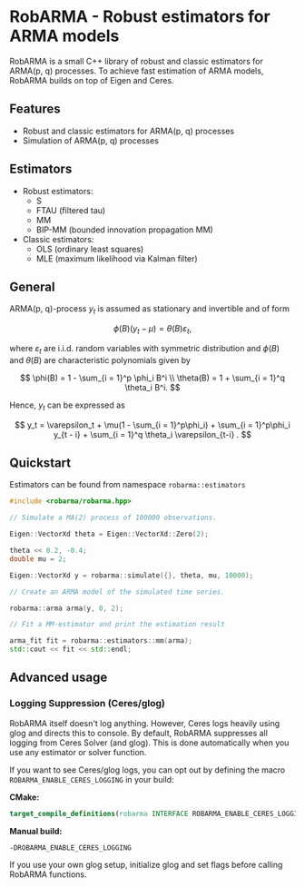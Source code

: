 # RobARMA - Robust estimators for ARMA models

RobARMA is a small C++ library of robust and classic estimators for ARMA(p, q) processes. To achieve fast estimation of ARMA models, RobARMA builds on top of Eigen and Ceres.

## Features

- Robust and classic estimators for ARMA(p, q) processes
- Simulation of ARMA(p, q) processes

## Estimators

- Robust estimators:
  - S
  - FTAU (filtered tau)
  - MM
  - BIP-MM (bounded innovation propagation MM)
- Classic estimators:
  - OLS (ordinary least squares)
  - MLE (maximum likelihood via Kalman filter)

## General

ARMA(p, q)-process $y_t$ is assumed as stationary and invertible and of form

$$
\phi(B)(y_t - \mu) = \theta(B)\varepsilon_t,
$$

where $\varepsilon_t$ are i.i.d. random variables with symmetric distribution and $\phi(B)$ and $\theta(B)$ are characteristic polynomials given by

$$
\phi(B) = 1 - \sum_{i = 1}^p \phi_i B^i \\
\theta(B) = 1 + \sum_{i = 1}^q \theta_i B^i.
$$

Hence, $y_t$ can be expressed as

$$
y_t = \varepsilon_t + \mu(1 - \sum_{i = 1}^p\phi_i) + \sum_{i = 1}^p\phi_i y_{t - i} + \sum_{i = 1}^q \theta_i \varepsilon_{t-i} .
$$

## Quickstart

Estimators can be found from namespace `robarma::estimators`

```cpp
#include <robarma/robarma.hpp>

// Simulate a MA(2) process of 100000 observations.

Eigen::VectorXd theta = Eigen::VectorXd::Zero(2);

theta << 0.2, -0.4;
double mu = 2;

Eigen::VectorXd y = robarma::simulate({}, theta, mu, 10000);

// Create an ARMA model of the simulated time series.

robarma::arma arma(y, 0, 2);

// Fit a MM-estimator and print the estimation result

arma_fit fit = robarma::estimators::mm(arma);
std::cout << fit << std::endl;

```

## Advanced usage

### Logging Suppression (Ceres/glog)

RobARMA itself doesn't log anything. However, Ceres logs heavily using glog and directs this to console. By default, RobARMA suppresses all logging from Ceres Solver (and glog). This is done automatically when you use any estimator or solver function.

If you want to see Ceres/glog logs, you can opt out by defining the macro `ROBARMA_ENABLE_CERES_LOGGING` in your build:

**CMake:**

```cmake
target_compile_definitions(robarma INTERFACE ROBARMA_ENABLE_CERES_LOGGING)
```

**Manual build:**

```
-DROBARMA_ENABLE_CERES_LOGGING
```

If you use your own glog setup, initialize glog and set flags before calling RobARMA functions.
